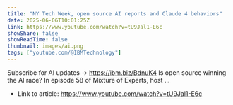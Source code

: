 ```yaml
---
title: "NY Tech Week, open source AI reports and Claude 4 behaviors"
date: 2025-06-06T10:01:25Z
link: https://www.youtube.com/watch?v=tU9Jal1-E6c
showShare: false
showReadTime: false
thumbnail: images/ai.png
tags: ["youtube.com/@IBMTechnology"]
---
```

Subscribe for AI updates → https://ibm.biz/BdnuK4 Is open source winning the AI race? In episode 58 of Mixture of Experts, host ...

- Link to article: https://www.youtube.com/watch?v=tU9Jal1-E6c